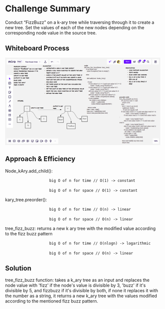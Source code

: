 # Challenge Summary

Conduct “FizzBuzz” on a k-ary tree while traversing through it to create a new tree. Set the values of each of the new nodes depending on the corresponding node value in the source tree.

## Whiteboard Process
![tree-fizz-buzz](tree-fizz-buzz.png)

## Approach & Efficiency
Node_kAry.add_child():

                        big O of n for time // O(1) -> constant

                        big O of n for space // O(1) -> constant
kary_tree.preorder():

                        big O of n for time // O(n) -> linear

                        big O of n for space // O(n) -> linear

tree_fizz_buzz: returns a new k ary tree with the modified value according to the fizz buzz pattern

                        big O of n for time // O(nlogn) -> logarithmic

                        big O of n for space // O(n) -> linear

## Solution

tree_fizz_buzz function: takes a k_ary tree as an input and replaces the node value with 'fizz' if the node's value is divisible by 3, 'buzz' if it's divisible by 5, and fizzbuzz if it's divisible by both, if none it replaces it with the number as a string, it returns a new k_ary tree with the values modified according to the mentioned fizz buzz pattern.

